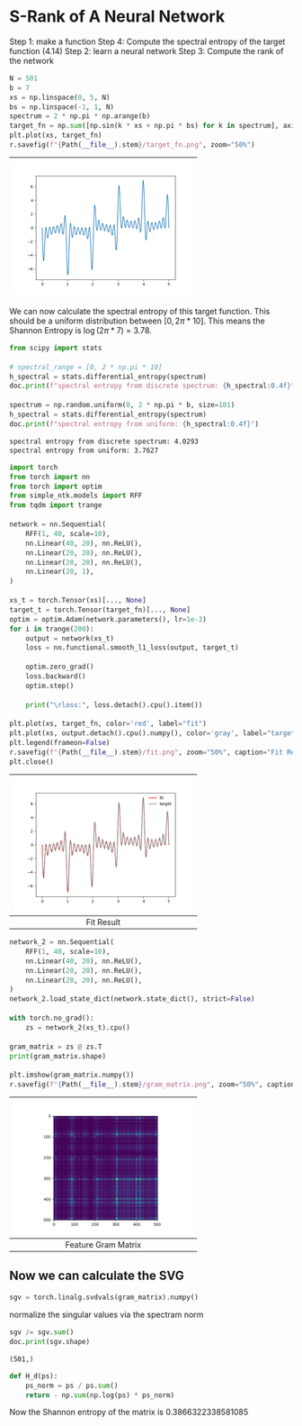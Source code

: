 
# S-Rank of A Neural Network

Step 1: make a function
Step 4: Compute the spectral entropy of the target function (4.14)
Step 2: learn a neural network
Step 3: Compute the rank of the network

```python
N = 501
b = 7
xs = np.linspace(0, 5, N)
bs = np.linspace(-1, 1, N)
spectrum = 2 * np.pi * np.arange(b)
target_fn = np.sum([np.sin(k * xs + np.pi * bs) for k in spectrum], axis=0)
plt.plot(xs, target_fn)
r.savefig(f"{Path(__file__).stem}/target_fn.png", zoom="50%")
```

| <img style="align-self:center; zoom:50%;" src="neural_erank/target_fn.png" image="None" styles="{'margin': '0.5em'}" width="None" height="None"/> |
|:-------------------------------------------------------------------------------------------------------------------------------------------------:|

We can now calculate the spectral entropy of this target function. This 
should be a uniform distribution between $[0, 2 \pi * 10]$. This means the
Shannon Entropy is $\log (2 \pi * 7)$ = 3.78.

```python
from scipy import stats

# spectral_range = [0, 2 * np.pi * 10]
h_spectral = stats.differential_entropy(spectrum)
doc.print(f"spectral entropy from discrete spectrum: {h_spectral:0.4f}")

spectrum = np.random.uniform(0, 2 * np.pi * b, size=101)
h_spectral = stats.differential_entropy(spectrum)
doc.print(f"spectral entropy from uniform: {h_spectral:0.4f}")
```

```
spectral entropy from discrete spectrum: 4.0293
spectral entropy from uniform: 3.7627
```
```python
import torch
from torch import nn
from torch import optim
from simple_ntk.models import RFF
from tqdm import trange

network = nn.Sequential(
    RFF(1, 40, scale=10),
    nn.Linear(40, 20), nn.ReLU(),
    nn.Linear(20, 20), nn.ReLU(),
    nn.Linear(20, 20), nn.ReLU(),
    nn.Linear(20, 1),
)

xs_t = torch.Tensor(xs)[..., None]
target_t = torch.Tensor(target_fn)[..., None]
optim = optim.Adam(network.parameters(), lr=1e-3)
for i in trange(200):
    output = network(xs_t)
    loss = nn.functional.smooth_l1_loss(output, target_t)

    optim.zero_grad()
    loss.backward()
    optim.step()

    print("\rloss:", loss.detach().cpu().item())

plt.plot(xs, target_fn, color='red', label="fit")
plt.plot(xs, output.detach().cpu().numpy(), color='gray', label="target")
plt.legend(frameon=False)
r.savefig(f"{Path(__file__).stem}/fit.png", zoom="50%", caption="Fit Result")
plt.close()
```

| <img style="align-self:center; zoom:50%;" src="neural_erank/fit.png" image="None" styles="{'margin': '0.5em'}" width="None" height="None"/> |
|:-------------------------------------------------------------------------------------------------------------------------------------------:|
| Fit Result |
```python
network_2 = nn.Sequential(
    RFF(1, 40, scale=10),
    nn.Linear(40, 20), nn.ReLU(),
    nn.Linear(20, 20), nn.ReLU(),
    nn.Linear(20, 20), nn.ReLU(),
)
network_2.load_state_dict(network.state_dict(), strict=False)

with torch.no_grad():
    zs = network_2(xs_t).cpu()

gram_matrix = zs @ zs.T
print(gram_matrix.shape)

plt.imshow(gram_matrix.numpy())
r.savefig(f"{Path(__file__).stem}/gram_matrix.png", zoom="50%", caption="Feature Gram Matrix")
```

| <img style="align-self:center; zoom:50%;" src="neural_erank/gram_matrix.png" image="None" styles="{'margin': '0.5em'}" width="None" height="None"/> |
|:---------------------------------------------------------------------------------------------------------------------------------------------------:|
| Feature Gram Matrix |


## Now we can calculate the SVG

```python
sgv = torch.linalg.svdvals(gram_matrix).numpy()
```
normalize the singular values via the spectram norm
```python
sgv /= sgv.sum()
doc.print(sgv.shape)
```

```
(501,)
```
```python
def H_d(ps):
    ps_norm = ps / ps.sum()
    return - np.sum(np.log(ps) * ps_norm)
```


Now the Shannon entropy of the matrix is 0.3866322338581085

